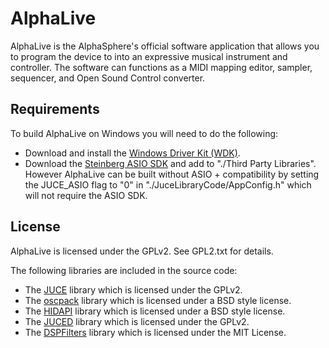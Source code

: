 # AlphaLive #

AlphaLive is the AlphaSphere's official software application that allows you to program the device to into an expressive musical instrument and controller. The software can functions as a MIDI mapping editor, sampler, sequencer, and Open Sound Control converter.


## Requirements ##

To build AlphaLive on Windows you will need to do the following:

+  Download and install the [Windows Driver Kit (WDK)](http://msdn.microsoft.com/en-gb/library/windows/hardware/gg487428.aspx).
+  Download the [Steinberg ASIO SDK](http://www.steinberg.net/en/company/developer.html) and add to "./Third Party Libraries". However AlphaLive can be built without ASIO +  compatibility by setting the JUCE_ASIO flag to "0" in "./JuceLibraryCode/AppConfig.h" which will not require the ASIO SDK.


## License ##

AlphaLive is licensed under the GPLv2. See GPL2.txt for details.

The following libraries are included in the source code:

+  The [JUCE](http://www.rawmaterialsoftware.com/juce.php) library which is licensed under the GPLv2. 
+  The [oscpack](http://www.rossbencina.com/code/oscpack) library which is licensed under a BSD style license.
+  The [HIDAPI](http://www.signal11.us/oss/hidapi/) library which is licensed under a BSD style license.
+  The [JUCED](http://code.google.com/p/juced/) library which is licensed under the GPLv2. 
+  The [DSPFilters](https://github.com/vinniefalco/DSPFilters) library which is licensed under the MIT License. 

